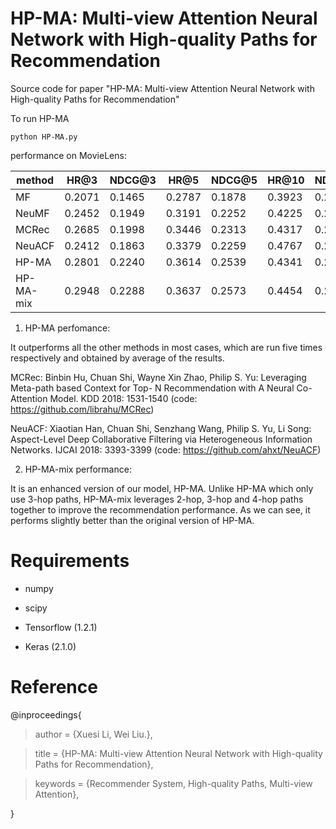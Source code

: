 # HP-MA: Multi-view Attention Neural Network with High-quality Paths for Recommendation

Source code for paper "HP-MA: Multi-view Attention Neural Network with High-quality Paths for Recommendation"

To run HP-MA
```
python HP-MA.py
```
performance on MovieLens:

method|HR@3  | NDCG@3| HR@5|NDCG@5|HR@10 |NDCG@10
-|-|-|-|-|-|-
MF|0.2071|0.1465|0.2787|0.1878|0.3923|0.2013
NeuMF|0.2452|0.1949|0.3191|0.2252|0.4225|0.2587
MCRec|0.2685|0.1998|0.3446|0.2313|0.4317|0.2597
NeuACF|0.2412|0.1863|0.3379|0.2259|0.4767|0.2705
HP-MA|0.2801|0.2240|0.3614|0.2539|0.4341|0.2762
HP-MA-mix|0.2948|0.2288|0.3637|0.2573|0.4454|0.2810

1) HP-MA perfomance:

It outperforms all the other methods in most cases, which are run five times respectively and obtained by average of the results.

MCRec: Binbin Hu, Chuan Shi, Wayne Xin Zhao, Philip S. Yu:
Leveraging Meta-path based Context for Top- N Recommendation with A Neural Co-Attention Model. KDD 2018: 1531-1540 (code: https://github.com/librahu/MCRec)

NeuACF: Xiaotian Han, Chuan Shi, Senzhang Wang, Philip S. Yu, Li Song:
Aspect-Level Deep Collaborative Filtering via Heterogeneous Information Networks. IJCAI 2018: 3393-3399 (code: https://github.com/ahxt/NeuACF)

2) HP-MA-mix performance:

It is an enhanced version of our model, HP-MA. Unlike HP-MA which only use 3-hop paths, HP-MA-mix leverages 2-hop, 3-hop and 4-hop paths together to improve the recommendation performance. As we can see, it performs slightly better than the original version of HP-MA.

# Requirements

* numpy

* scipy

* Tensorflow (1.2.1)

* Keras (2.1.0)

# Reference

@inproceedings{

> author = {Xuesi Li, Wei Liu.},
 
> title = {HP-MA: Multi-view Attention Neural Network with High-quality Paths for Recommendation},
 
> keywords = {Recommender System, High-quality Paths, Multi-view Attention},
 
}
